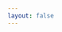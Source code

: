 ```yaml
---
layout: false
---
```


<script setup>
import { withBase } from "vitepress";
</script>

<Reveate :markdown-file="withBase('/lessons/dev.md')" />
